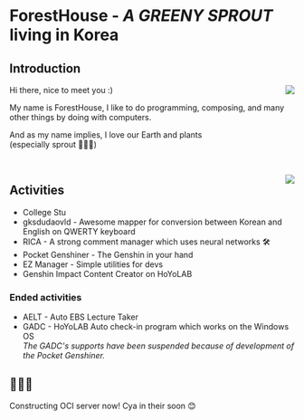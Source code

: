 # ForestHouse - *A GREENY SPROUT* living in Korea

## Introduction
<img align="right" src="https://github-readme-stats.vercel.app/api?username=ForestHouse2316"></img>
<p align="left">
  <p>Hi there, nice to meet you :)</p>
  <p>My name is ForestHouse, I like to do programming, composing, and many other things by doing with computers.</p>
  <p>And as my name implies, I love our Earth and plants
  <br>
  (especially sprout 🌱🌱🌱)</p>
  <br>
</p>
<img align="right" src="https://github-readme-stats.vercel.app/api/top-langs/?username=ForestHouse2316&layout=compact&langs_count=8"></img>

## Activities
- College Stu
- gksdudaovld - Awesome mapper for conversion between Korean and English on QWERTY keyboard
- RICA - A strong comment manager which uses neural networks 🛠️
- Pocket Genshiner - The Genshin in your hand
- EZ Manager - Simple utilities for devs
- Genshin Impact Content Creator on HoYoLAB

### Ended activities
- AELT - Auto EBS Lecture Taker
- GADC - HoYoLAB Auto check-in program which works on the Windows OS\
*The GADC's supports have been suspended because of development of the Pocket Genshiner.*

## 🌳🌲🍃
Constructing OCI server now! Cya in their soon 😊

